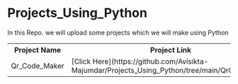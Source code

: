 # Projects_Using_Python
In this Repo. we will upload some projects which we will make using Python
<table>
  <tr>
    <th><b>Project Name</b></th>
    <th><b>Project Link</b></th>
  </tr>
  <tr>
    <td>Qr_Code_Maker</td>
    <td>[Click Here](https://github.com/Avisikta-Majumdar/Projects_Using_Python/tree/main/QrCodeMaker)</td>
  </tr>
  </table>
